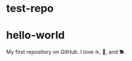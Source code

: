 # test-repo
hello-world
===================

My first repository on GitHub. 
I love :coffee:, :dog:, and :dog2:.
